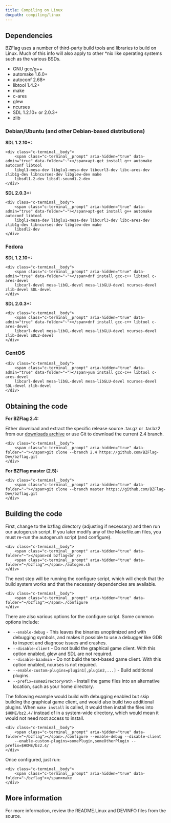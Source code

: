 ```yaml
---
title: Compiling on Linux
docpath: compiling/linux
---
```


## Dependencies

BZFlag uses a number of third-party build tools and libraries to build on Linux. Much of this info will also apply to
other *nix like operating systems such as the various BSDs.
* GNU gcc/g++
* automake 1.6.0+
* autoconf 2.68+
* libtool 1.4.2+
* make
* c-ares
* glew
* ncurses
* SDL 1.2.10+ or 2.0.3+
* zlib

### Debian/Ubuntu (and other Debian-based distributions)

**SDL 1.2.10+:**

<div class="c-terminal" data-auto-os="false" data-os="linux">
    <div class="c-terminal__header">
        <span class="c-terminal__button"></span>
        <span class="c-terminal__button"></span>
        <span class="c-terminal__button"></span>
    </div>

    <div class="c-terminal__body">
        <span class="c-terminal__prompt" aria-hidden="true" data-admin="true" data-folder="~"></span>apt-get install g++ automake autoconf libtool
        libgl1-mesa-dev libglu1-mesa-dev libcurl3-dev libc-ares-dev zlib1g-dev libncurses-dev libglew-dev make
        libsdl1.2-dev libsdl-sound1.2-dev
    </div>
</div>

**SDL 2.0.3+:**

<div class="c-terminal" data-auto-os="false" data-os="linux">
    <div class="c-terminal__header">
        <span class="c-terminal__button"></span>
        <span class="c-terminal__button"></span>
        <span class="c-terminal__button"></span>
    </div>

    <div class="c-terminal__body">
        <span class="c-terminal__prompt" aria-hidden="true" data-admin="true" data-folder="~"></span>apt-get install g++ automake autoconf libtool
        libgl1-mesa-dev libglu1-mesa-dev libcurl3-dev libc-ares-dev zlib1g-dev libncurses-dev libglew-dev make
        libsdl2-dev
    </div>
</div>

### Fedora

**SDL 1.2.10+:**

<div class="c-terminal" data-auto-os="false" data-os="linux">
    <div class="c-terminal__header">
        <span class="c-terminal__button"></span>
        <span class="c-terminal__button"></span>
        <span class="c-terminal__button"></span>
    </div>

    <div class="c-terminal__body">
        <span class="c-terminal__prompt" aria-hidden="true" data-admin="true" data-folder="~"></span>dnf install gcc-c++ libtool c-ares-devel
        libcurl-devel mesa-libGL-devel mesa-libGLU-devel ncurses-devel zlib-devel SDL-devel
    </div>
</div>

**SDL 2.0.3+:**

<div class="c-terminal" data-auto-os="false" data-os="linux">
    <div class="c-terminal__header">
        <span class="c-terminal__button"></span>
        <span class="c-terminal__button"></span>
        <span class="c-terminal__button"></span>
    </div>

    <div class="c-terminal__body">
        <span class="c-terminal__prompt" aria-hidden="true" data-admin="true" data-folder="~"></span>dnf install gcc-c++ libtool c-ares-devel
        libcurl-devel mesa-libGL-devel mesa-libGLU-devel ncurses-devel zlib-devel SDL2-devel
    </div>
</div>

### CentOS
<div class="c-terminal" data-auto-os="false" data-os="linux">
    <div class="c-terminal__header">
        <span class="c-terminal__button"></span>
        <span class="c-terminal__button"></span>
        <span class="c-terminal__button"></span>
    </div>

    <div class="c-terminal__body">
        <span class="c-terminal__prompt" aria-hidden="true" data-admin="true" data-folder="~"></span>yum install gcc-c++ libtool c-ares-devel
        libcurl-devel mesa-libGL-devel mesa-libGLU-devel ncurses-devel SDL-devel zlib-devel 
    </div>
</div>

## Obtaining the code

**For BZFlag 2.4:**

Either download and extract the specific release source .tar.gz or .tar.bz2 from our
[downloads archive](/downloads/archive/bzflag/) or use Git to download the current 2.4 branch.

<div class="c-terminal" data-auto-os="false" data-os="linux">
    <div class="c-terminal__header">
        <span class="c-terminal__button"></span>
        <span class="c-terminal__button"></span>
        <span class="c-terminal__button"></span>
    </div>

    <div class="c-terminal__body">
        <span class="c-terminal__prompt" aria-hidden="true" data-folder="~"></span>git clone --branch 2.4 https://github.com/BZFlag-Dev/bzflag.git
    </div>
</div>

**For BZFlag master (2.5):**

<div class="c-terminal" data-auto-os="false" data-os="linux">
    <div class="c-terminal__header">
        <span class="c-terminal__button"></span>
        <span class="c-terminal__button"></span>
        <span class="c-terminal__button"></span>
    </div>

    <div class="c-terminal__body">
        <span class="c-terminal__prompt" aria-hidden="true" data-folder="~"></span>git clone --branch master https://github.com/BZFlag-Dev/bzflag.git
    </div>
</div>

## Building the code

First, change to the bzflag directory (adjusting if necessary) and then run our autogen.sh script. If you later modify
any of the Makefile.am files, you must re-run the autogen.sh script (and configure).

<div class="c-terminal" data-auto-os="false" data-os="linux">
    <div class="c-terminal__header">
        <span class="c-terminal__button"></span>
        <span class="c-terminal__button"></span>
        <span class="c-terminal__button"></span>
    </div>

    <div class="c-terminal__body">
        <span class="c-terminal__prompt" aria-hidden="true" data-folder="~"></span>cd bzflag<br />
        <span class="c-terminal__prompt" aria-hidden="true" data-folder="~/bzflag"></span>./autogen.sh
    </div>
</div>

The next step will be running the configure script, which will check that the build system works and that the necessary
dependencies are available.

<div class="c-terminal" data-auto-os="false" data-os="linux">
    <div class="c-terminal__header">
        <span class="c-terminal__button"></span>
        <span class="c-terminal__button"></span>
        <span class="c-terminal__button"></span>
    </div>

    <div class="c-terminal__body">
        <span class="c-terminal__prompt" aria-hidden="true" data-folder="~/bzflag"></span>./configure
    </div>
</div>

There are also various options for the configure script. Some common options include:
* `--enable-debug` - This leaves the binaries unoptimized and with debugging symbols, and makes it possible to use a
  debugger like GDB to inspect and diagnose issues and crashes.
* `--disable-client` - Do not build the graphical game client. With this option enabled, glew and SDL are not required.
* `--disable-bzadmin` - Do not build the text-based game client. With this option enabled, ncurses is not required.
* `--enable-custom-plugins=plugin1[,plugin2,...]` - Build additional plugins.
* `--prefix=someDirectoryPath` - Install the game files into an alternative location, such as your home directory.

The following example would build with debugging enabled but skip building the graphical game client, and would also
build two additional plugins. When `make install` is called, it would then install the files into `$HOME/bz2.4/` instead
of in a system-wide directory, which would mean it would not need root access to install.

<div class="c-terminal" data-auto-os="false" data-os="linux">
    <div class="c-terminal__header">
        <span class="c-terminal__button"></span>
        <span class="c-terminal__button"></span>
        <span class="c-terminal__button"></span>
    </div>

    <div class="c-terminal__body">
        <span class="c-terminal__prompt" aria-hidden="true" data-folder="~/bzflag"></span>./configure --enable-debug --disable-client
        --enable-custom-plugins=somePlugin,someOtherPlugin --prefix=$HOME/bz2.4/
    </div>
</div>

Once configured, just run:

<div class="c-terminal" data-auto-os="false" data-os="linux">
    <div class="c-terminal__header">
        <span class="c-terminal__button"></span>
        <span class="c-terminal__button"></span>
        <span class="c-terminal__button"></span>
    </div>

    <div class="c-terminal__body">
        <span class="c-terminal__prompt" aria-hidden="true" data-folder="~/bzflag"></span>make
    </div>
</div>

## More information

For more information, review the README.Linux and DEVINFO files from the source.
